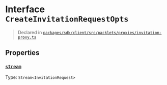 # Interface `CreateInvitationRequestOpts`
> Declared in [`packages/sdk/client/src/packlets/proxies/invitation-proxy.ts`]()


## Properties
### [`stream`](https://github.com/dxos/protocols/blob/main/packages/sdk/client/src/packlets/proxies/invitation-proxy.ts#L23)
Type: `Stream<InvitationRequest>`